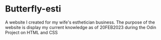 # Butterfly-esti
A website I created for my wife's esthetician business.
The purpose of the website is display my current knowledge as of 20FEB2023 during the Odin Project on HTML and CSS
